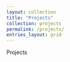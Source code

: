 ```yaml
---
layout: collection
title: "Projects"
collection: projects
permalink: /projects/
entries_layout: grid
---
```


Projects